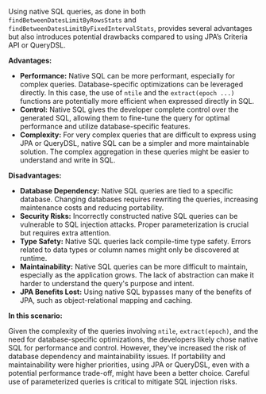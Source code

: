 Using native SQL queries, as done in both `findBetweenDatesLimitByRowsStats` and `findBetweenDatesLimitByFixedIntervalStats`, provides several advantages but also introduces potential drawbacks compared to using JPA’s Criteria API or QueryDSL.

**Advantages:**

*   **Performance:** Native SQL can be more performant, especially for complex queries. Database-specific optimizations can be leveraged directly. In this case, the use of `ntile` and the `extract(epoch ...)` functions are potentially more efficient when expressed directly in SQL.
*   **Control:** Native SQL gives the developer complete control over the generated SQL, allowing them to fine-tune the query for optimal performance and utilize database-specific features.
*   **Complexity:** For very complex queries that are difficult to express using JPA or QueryDSL, native SQL can be a simpler and more maintainable solution.  The complex aggregation in these queries might be easier to understand and write in SQL.

**Disadvantages:**

*   **Database Dependency:** Native SQL queries are tied to a specific database. Changing databases requires rewriting the queries, increasing maintenance costs and reducing portability.
*   **Security Risks:**  Incorrectly constructed native SQL queries can be vulnerable to SQL injection attacks. Proper parameterization is crucial but requires extra attention.
*   **Type Safety:**  Native SQL queries lack compile-time type safety. Errors related to data types or column names might only be discovered at runtime.
*   **Maintainability:**  Native SQL queries can be more difficult to maintain, especially as the application grows. The lack of abstraction can make it harder to understand the query's purpose and intent.
*   **JPA Benefits Lost:**  Using native SQL bypasses many of the benefits of JPA, such as object-relational mapping and caching.

**In this scenario:**

Given the complexity of the queries involving `ntile`, `extract(epoch)`, and the need for database-specific optimizations, the developers likely chose native SQL for performance and control. However, they’ve increased the risk of database dependency and maintainability issues. If portability and maintainability were higher priorities, using JPA or QueryDSL, even with a potential performance trade-off, might have been a better choice. Careful use of parameterized queries is critical to mitigate SQL injection risks.